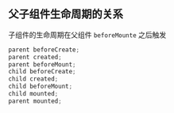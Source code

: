 ## 父子组件生命周期的关系

子组件的生命周期在父组件 `beforeMounte` 之后触发

~~~javascript
parent beforeCreate;
parent created;
parent beforeMount;
child beforeCreate;
child created;
child beforeMount;
child mounted;
parent mounted;
~~~

